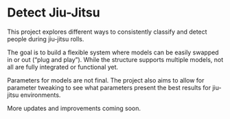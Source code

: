 # Detect Jiu-Jitsu

This project explores different ways to consistently classify and detect people during jiu-jitsu rolls.

The goal is to build a flexible system where models can be easily swapped in or out (“plug and play”). While the structure supports multiple models, not all are fully integrated or functional yet.

Parameters for models are not final. The project also aims to allow for parameter tweaking to see what parameters present the best results for jiu-jitsu environments.

More updates and improvements coming soon.
